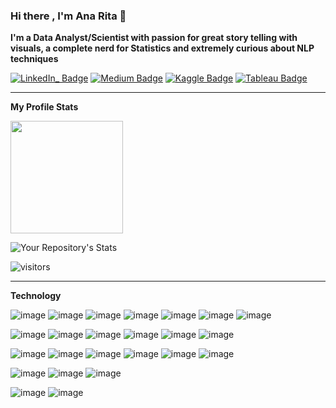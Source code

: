 
### Hi there , I'm Ana Rita 👋

**I'm a Data Analyst/Scientist with passion for great story telling with visuals, a complete nerd for Statistics and extremely curious about NLP techniques**


[![LinkedIn_ Badge](https://img.shields.io/badge/LinkedIn-0077B5?style=for-the-badge&logo=linkedin&logoColor=white)](https://www.linkedin.com/in/ana-rita-santos) [![Medium Badge](	https://img.shields.io/badge/Medium-12100E?style=for-the-badge&logo=medium&logoColor=white)](https://medium.com/@anaritasantos)
[![Kaggle Badge](https://img.shields.io/badge/Kaggle-20BEFF?style=for-the-badge&logo=Kaggle&logoColor=white)](https://www.kaggle.com/aroliveirasantos)
[![Tableau Badge](https://img.shields.io/badge/Tableau-E97627?style=for-the-badge&logo=Tableau&logoColor=white)](https://public.tableau.com/app/profile/ana.rita.santos)

** **


**My Profile Stats**

<img height="180em" src="https://github-readme-stats.vercel.app/api?username=AnaRita93&show_icons=true&hide_border=true&&count_private=true&include_all_commits=true"/>

![Your Repository's Stats](https://github-readme-stats.vercel.app/api/top-langs/?username=AnaRita93&theme=blue-green)


![visitors](https://visitor-badge.glitch.me/badge?page_id=page.id)

** ** 
**Technology**

![image](https://img.shields.io/badge/R-276DC3?style=for-the-badge&logo=r&logoColor=white)
![image](https://img.shields.io/badge/Python-3776AB?style=for-the-badge&logo=python&logoColor=white)
![image](https://img.shields.io/badge/Pandas-2C2D72?style=for-the-badge&logo=pandas&logoColor=white)
![image](https://img.shields.io/badge/Plotly-239120?style=for-the-badge&logo=plotly&logoColor=white)
![image](https://img.shields.io/badge/Numpy-777BB4?style=for-the-badge&logo=numpy&logoColor=white)
![image](	https://img.shields.io/badge/scikit_learn-F7931E?style=for-the-badge&logo=scikit-learn&logoColor=white)
![image](https://img.shields.io/badge/TensorFlow-FF6F00?style=for-the-badge&logo=TensorFlow&logoColor=white)

![image](https://img.shields.io/badge/conda-342B029.svg?&style=for-the-badge&logo=anaconda&logoColor=white)
![image](	https://img.shields.io/badge/RStudio-75AADB?style=for-the-badge&logo=RStudio&logoColor=white)
![image](https://img.shields.io/badge/Jupyter-F37626.svg?&style=for-the-badge&logo=Jupyter&logoColor=white)
![image](https://img.shields.io/badge/Visual_Studio_Code-0078D4?style=for-the-badge&logo=visual%20studio%20code&logoColor=white)
![image](	https://img.shields.io/badge/PyCharm-000000.svg?&style=for-the-badge&logo=PyCharm&logoColor=white)
![image](	https://img.shields.io/badge/Colab-F9AB00?style=for-the-badge&logo=googlecolab&color=525252)

![image](https://img.shields.io/badge/Tableau-E97627?style=for-the-badge&logo=Tableau&logoColor=white)
![image](https://img.shields.io/badge/PostgreSQL-316192?style=for-the-badge&logo=postgresql&logoColor=white)
![image](https://img.shields.io/badge/MongoDB-4EA94B?style=for-the-badge&logo=mongodb&logoColor=white)
![image](https://img.shields.io/badge/Amazon_AWS-FF9900?style=for-the-badge&logo=amazonaws&logoColor=white)
![image](https://img.shields.io/badge/Jira-0052CC?style=for-the-badge&logo=Jira&logoColor=white)
![image](https://img.shields.io/badge/Airflow-017CEE?style=for-the-badge&logo=Apache%20Airflow&logoColor=white)

![image](https://img.shields.io/badge/Ubuntu-E95420?style=for-the-badge&logo=ubuntu&logoColor=white)
![image](https://img.shields.io/badge/Git-F05032?style=for-the-badge&logo=git&logoColor=white)
![image](https://img.shields.io/badge/Docker-2CA5E0?style=for-the-badge&logo=docker&logoColor=white)

![image](https://img.shields.io/badge/Flask-000000?style=for-the-badge&logo=flask&logoColor=white)
![image](https://img.shields.io/badge/HTML5-E34F26?style=for-the-badge&logo=html5&logoColor=white)



<!--
**AnaRita93/AnaRita93** is a ✨ _special_ ✨ repository because its `README.md` (this file) appears on your GitHub profile.

Here are some ideas to get you started:

- 🔭 I’m currently working on ...
- 🌱 I’m currently learning ...
- 👯 I’m looking to collaborate on ...
- 🤔 I’m looking for help with ...
- 💬 Ask me about ...
- 📫 How to reach me: ...
- 😄 Pronouns: ...
- ⚡ Fun fact: ...
-->
